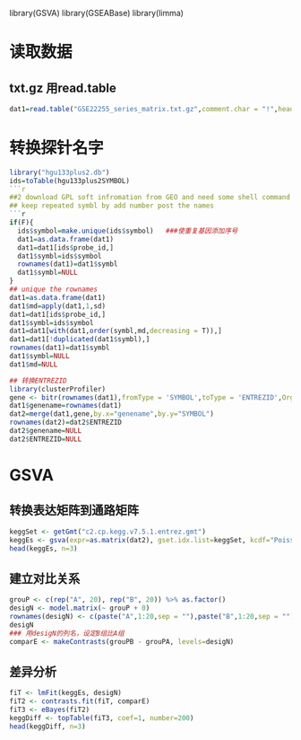 library(GSVA)
library(GSEABase)
library(limma)

# 读取数据
## txt.gz 用read.table
```r
dat1=read.table("GSE22255_series_matrix.txt.gz",comment.char = "!",header = TRUE,row.names  =1)
```
# 转换探针名字
```r
library("hgu133plus2.db")
ids=toTable(hgu133plus2SYMBOL)
```r
##2 download GPL soft infromation from GEO and need some shell command to reconstructed data
## keep repeated symbl by add number post the names
```r
if(F){
  ids$symbol=make.unique(ids$symbol)   ###使重复基因添加序号
  dat1=as.data.frame(dat1)
  dat1=dat1[ids$probe_id,]
  dat1$symbl=ids$symbol
  rownames(dat1)=dat1$symbl
  dat1$symbl=NULL
}
## unique the rownames
dat1=as.data.frame(dat1)
dat1$md=apply(dat1,1,sd)
dat1=dat1[ids$probe_id,]
dat1$symbl=ids$symbol
dat1=dat1[with(dat1,order(symbl,md,decreasing = T)),]
dat1=dat1[!duplicated(dat1$symbl),]
rownames(dat1)=dat1$symbl
dat1$symbl=NULL
dat1$md=NULL

## 转换ENTREZID
library(clusterProfiler)
gene <- bitr(rownames(dat1),fromType = 'SYMBOL',toType = 'ENTREZID',OrgDb = "org.Hs.eg.db")
dat1$genename=rownames(dat1)
dat2=merge(dat1,gene,by.x="genename",by.y="SYMBOL")
rownames(dat2)=dat2$ENTREZID
dat2$genename=NULL
dat2$ENTREZID=NULL
```
# GSVA
## 转换表达矩阵到通路矩阵
```r
keggSet <- getGmt("c2.cp.kegg.v7.5.1.entrez.gmt")
keggEs <- gsva(expr=as.matrix(dat2), gset.idx.list=keggSet, kcdf="Poisson", parallel.sz=4)
head(keggEs, n=3)
```
## 建立对比关系
```r
grouP <- c(rep("A", 20), rep("B", 20)) %>% as.factor()
desigN <- model.matrix(~ grouP + 0)
rownames(desigN) <- c(paste("A",1:20,sep = ""),paste("B",1:20,sep = ""))
desigN
### 用desigN的列名，设定B组比A组
comparE <- makeContrasts(grouPB - grouPA, levels=desigN)
```
## 差异分析
```r
fiT <- lmFit(keggEs, desigN)
fiT2 <- contrasts.fit(fiT, comparE)
fiT3 <- eBayes(fiT2)
keggDiff <- topTable(fiT3, coef=1, number=200)
head(keggDiff, n=3)
```
